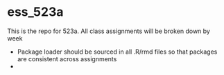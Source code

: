 # ess_523a
This is the repo for 523a. All class assignments will be broken down by week
- Package loader should be sourced in all .R/rmd files so that packages are consistent across assignments
- 
